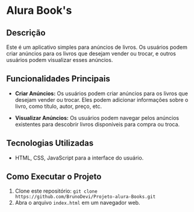 # Alura Book's

## Descrição

Este é um aplicativo simples para anúncios de livros. Os usuários podem criar anúncios para os livros que desejam vender ou trocar, e outros usuários podem visualizar esses anúncios.

## Funcionalidades Principais

- **Criar Anúncios:** Os usuários podem criar anúncios para os livros que desejam vender ou trocar. Eles podem adicionar informações sobre o livro, como título, autor, preço, etc.

- **Visualizar Anúncios:** Os usuários podem navegar pelos anúncios existentes para descobrir livros disponíveis para compra ou troca.

## Tecnologias Utilizadas

- HTML, CSS, JavaScript para a interface do usuário.

## Como Executar o Projeto

1. Clone este repositório: `git clone https://github.com/BrunoDevi/Projeto-alura-Books.git`
2. Abra o arquivo `index.html` em um navegador web.
